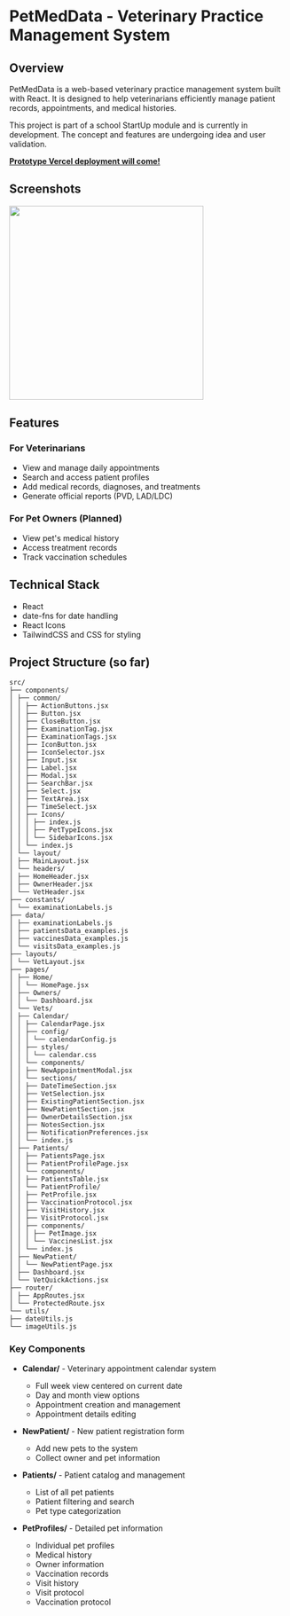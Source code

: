 # PetMedData - Veterinary Practice Management System

## Overview

PetMedData is a web-based veterinary practice management system built with React. It is designed to help veterinarians efficiently manage patient records, appointments, and medical histories.

This project is part of a school StartUp module and is currently in development. The concept and features are undergoing idea and user validation.

**[Prototype Vercel deployment will come!](xxx)**

## Screenshots

<p>
  <img src="" width="350" style="display: inline-block; margin-right: 110px;">
</p>

## Features

### For Veterinarians

- View and manage daily appointments
- Search and access patient profiles
- Add medical records, diagnoses, and treatments
- Generate official reports (PVD, LAD/LDC)

### For Pet Owners (Planned)

- View pet's medical history
- Access treatment records
- Track vaccination schedules

## Technical Stack

- React
- date-fns for date handling
- React Icons
- TailwindCSS and CSS for styling

## Project Structure (so far)

```
src/
├── components/
│ ├── common/
│ │ ├── ActionButtons.jsx
│ │ ├── Button.jsx
│ │ ├── CloseButton.jsx
│ │ ├── ExaminationTag.jsx
│ │ ├── ExaminationTags.jsx
│ │ ├── IconButton.jsx
│ │ ├── IconSelector.jsx
│ │ ├── Input.jsx
│ │ ├── Label.jsx
│ │ ├── Modal.jsx
│ │ ├── SearchBar.jsx
│ │ ├── Select.jsx
│ │ ├── TextArea.jsx
│ │ ├── TimeSelect.jsx
│ │ ├── Icons/
│ │ │ ├── index.js
│ │ │ ├── PetTypeIcons.jsx
│ │ │ └── SidebarIcons.jsx
│ │ └── index.js
│ └── layout/
│ ├── MainLayout.jsx
│ └── headers/
│ ├── HomeHeader.jsx
│ ├── OwnerHeader.jsx
│ └── VetHeader.jsx
├── constants/
│ └── examinationLabels.js
├── data/
│ ├── examinationLabels.js
│ ├── patientsData_examples.js
│ ├── vaccinesData_examples.js
│ └── visitsData_examples.js
├── layouts/
│ └── VetLayout.jsx
├── pages/
│ ├── Home/
│ │ └── HomePage.jsx
│ ├── Owners/
│ │ └── Dashboard.jsx
│ └── Vets/
│ ├── Calendar/
│ │ ├── CalendarPage.jsx
│ │ ├── config/
│ │ │ └── calendarConfig.js
│ │ ├── styles/
│ │ │ └── calendar.css
│ │ └── components/
│ │ ├── NewAppointmentModal.jsx
│ │ └── sections/
│ │ ├── DateTimeSection.jsx
│ │ ├── VetSelection.jsx
│ │ ├── ExistingPatientSection.jsx
│ │ ├── NewPatientSection.jsx
│ │ ├── OwnerDetailsSection.jsx
│ │ ├── NotesSection.jsx
│ │ ├── NotificationPreferences.jsx
│ │ └── index.js
│ ├── Patients/
│ │ ├── PatientsPage.jsx
│ │ ├── PatientProfilePage.jsx
│ │ └── components/
│ │ ├── PatientsTable.jsx
│ │ └── PatientProfile/
│ │ ├── PetProfile.jsx
│ │ ├── VaccinationProtocol.jsx
│ │ ├── VisitHistory.jsx
│ │ ├── VisitProtocol.jsx
│ │ ├── components/
│ │ │ ├── PetImage.jsx
│ │ │ └── VaccinesList.jsx
│ │ └── index.js
│ ├── NewPatient/
│ │ └── NewPatientPage.jsx
│ ├── Dashboard.jsx
│ └── VetQuickActions.jsx
├── router/
│ ├── AppRoutes.jsx
│ └── ProtectedRoute.jsx
└── utils/
├── dateUtils.js
└── imageUtils.js
```

### Key Components

- **Calendar/** - Veterinary appointment calendar system

  - Full week view centered on current date
  - Day and month view options
  - Appointment creation and management
  - Appointment details editing

- **NewPatient/** - New patient registration form

  - Add new pets to the system
  - Collect owner and pet information

- **Patients/** - Patient catalog and management

  - List of all pet patients
  - Patient filtering and search
  - Pet type categorization

- **PetProfiles/** - Detailed pet information
  - Individual pet profiles
  - Medical history
  - Owner information
  - Vaccination records
  - Visit history
  - Visit protocol
  - Vaccination protocol
